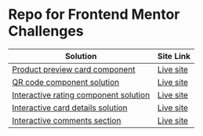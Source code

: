 # Repo for Frontend Mentor Challenges

| Solution                                                                                                                           | Site Link                                                                  |
| ---------------------------------------------------------------------------------------------------------------------------------- | -------------------------------------------------------------------------- |
| [Product preview card component](https://github.com/jessegood/frontendmentor/tree/master/product-preview-card-component-main)      | [Live site](https://product-preview-card-component-main-mauve.vercel.app/) |
| [QR code component solution](https://github.com/jessegood/frontendmentor/tree/master/qr-code-component-main)                       | [Live site](https://qr-code-component-main-umber.vercel.app/)              |
| [Interactive rating component solution](https://github.com/jessegood/frontendmentor/tree/master/interactive-rating-component-main) | [Live site](https://interactive-rating-component-main-opal.vercel.app/)    |
| [Interactive card details solution](https://github.com/jessegood/frontendmentor/tree/master/interactive-card-details-form-main)    | [Live site](https://interactive-card-details-form-main-psi.vercel.app/)    |
| [Interactive comments section](https://github.com/jessegood/frontendmentor/tree/master/interactive-comments-section-main)          | [Live site](https://frontendmentor-w5qu.vercel.app/)                       |
